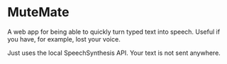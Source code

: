 # MuteMate

A web app for being able to quickly turn typed text into speech. Useful if you have, for example, lost your voice.

Just uses the local SpeechSynthesis API. Your text is not sent anywhere.
